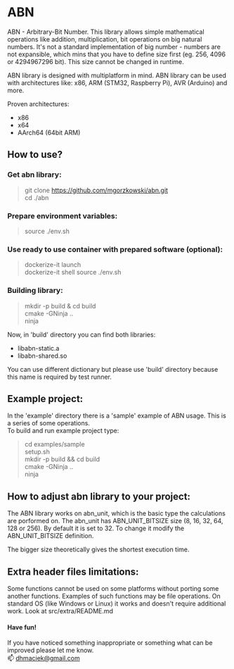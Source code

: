 # ABN

ABN - Arbitrary-Bit Number. This library allows simple mathematical operations like addition, multiplication, bit operations on big natural numbers. It's not a standard implementation of big number - numbers are not expansible, which mins that you have to define size first (eg. 256, 4096 or 4294967296 bit). This size cannot be changed in runtime.

ABN library is designed with multiplatform in mind. ABN library can be used with architectures like: x86, ARM (STM32, Raspberry Pi), AVR (Arduino) and more.

Proven architectures:
- x86
- x64
- AArch64 (64bit ARM)

## How to use?

### Get abn library:
> git clone https://github.com/mgorzkowski/abn.git  
> cd ./abn   

### Prepare environment variables:
> source ./env.sh

### Use ready to use container with prepared software (optional):
> dockerize-it launch  
> dockerize-it shell
> source ./env.sh

### Building library:
> mkdir -p build & cd build  
> cmake -GNinja ..  
> ninja

Now, in 'build' directory you can find both libraries:
- libabn-static.a
- libabn-shared.so

You can use different dictionary but please use 'build' directory because this name is required by test runner.

## Example project:
In the 'example' directory there is a 'sample' example of ABN usage. This is a series of some operations.  
To build and run example project type:
> cd examples/sample  
> setup.sh  
> mkdir -p build && cd build  
> cmake -GNinja ..  
> ninja  

## How to adjust abn library to your project:
The ABN library works on abn_unit, which is the basic type the calculations are porformed on.
The abn_unit has ABN_UNIT_BITSIZE size (8, 16, 32, 64, 128 or 256). By default it is set to 32.
To change it modify the ABN_UNIT_BITSIZE definition.

The bigger size theoretically gives the shortest execution time.

## Extra header files limitations:
Some functions cannot be used on some platforms without porting some another functions. Examples of such functions may be file operations. On standard OS (like Windows or Linux) it works and doesn't require additional work. Look at src/extra/README.md

#### Have fun!
If you have noticed something inappropriate or something what can be improved please let me know.  
:mailbox: dhmaciek@gmail.com
